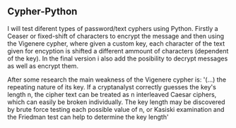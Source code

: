 ## Cypher-Python
I will test diferent types of password/text cyphers using Python. Firstly a Ceaser or fixed-shift of characters to encrypt the message and then using the Vigenere cypher, where given a custom key, each character of the text given for encyption is shifted a different ammount of characters (dependent of the key). In the final version i also add the posibility to decrypt messages as well as encrypt them.

After some research the main weakness of the Vigenere cypher is: '(...) the repeating nature of its key. If a cryptanalyst correctly guesses the key's length n, the cipher text can be treated as n interleaved Caesar ciphers, which can easily be broken individually. The key length may be discovered by brute force testing each possible value of n, or Kasiski examination and the Friedman test can help to determine the key length'
